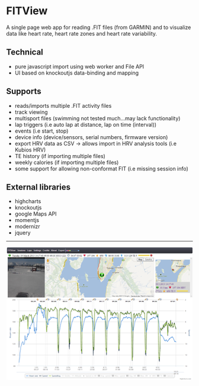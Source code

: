 FITView
=======

A single page web app for reading .FIT files (from GARMIN) and to visualize data like heart rate, heart rate zones and heart rate variability.

Technical
---------
  - pure javascript import using web worker and File API
  - UI based on knockoutjs data-binding and mapping

Supports
--------
 
  - reads/imports multiple .FIT activity files
  - track viewing
  - multisport files (swimming not tested much...may lack functionality)
  - lap triggers (i.e auto lap at distance, lap on time (interval))
  - events (i.e start, stop)
  - device info (device/sensors, serial numbers, firmware version)
  - export HRV data as CSV -> allows import in HRV analysis tools (i.e Kubios HRV)
  - TE history (if importing multiple files)
  - weekly calories (if importing multiple files)
  - some support for allowing non-conformat FIT (i.e missing session info)

External libraries
------------------

  - highcharts
  - knockoutjs
  - google Maps API
  - momentjs
  - modernizr
  - jquery

----------

![Alt text](/FITView/Images/Screenshot/FITView.png "FITView")

